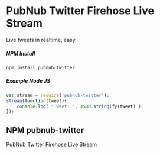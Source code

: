 # PubNub Twitter Firehose Live Stream

Live tweets in realtime, easy.

##### NPM Install

```bash
npm install pubnub-twitter
```

##### Example Node JS
```javascript
var stream = require('pubnub-twitter');
stream(function(tweet){
    console.log( "Tweet: ", JSON.stringify(tweet) );
});
```

## NPM pubnub-twitter

[PubNub Twitter Firehose Live Stream](https://www.npmjs.org/package/pubnub-twitter)
